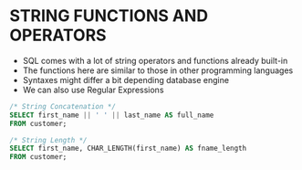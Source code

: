 # STRING FUNCTIONS AND OPERATORS

- SQL comes with a lot of string operators and functions already built-in
- The functions here are similar to those in other programming languages
- Syntaxes might differ a bit depending database engine
- We can also use Regular Expressions

```sql
/* String Concatenation */
SELECT first_name || ' ' || last_name AS full_name
FROM customer;

/* String Length */
SELECT first_name, CHAR_LENGTH(first_name) AS fname_length
FROM customer;
```
